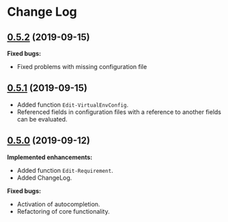# Change Log

## [0.5.2](https://github.com/wbrandenburger/PSVirtualEnv/tree/0.5.2) (2019-09-15)

**Fixed bugs:**

- Fixed problems with missing configuration file

## [0.5.1](https://github.com/wbrandenburger/PSVirtualEnv/tree/0.5.1) (2019-09-15)

- Added function `Edit-VirtualEnvConfig`.
- Referenced fields in configuration files with a reference to another fields can be evaluated.
  
## [0.5.0](https://github.com/wbrandenburger/PSVirtualEnv/tree/0.5.0) (2019-09-12)

**Implemented enhancements:**

- Added function `Edit-Requirement`.
- Added ChangeLog.

**Fixed bugs:**

- Activation of autocompletion.
- Refactoring of core functionality.
